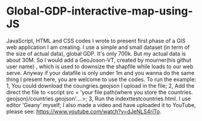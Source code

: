# Global-GDP-interactive-map-using-JS
JavaScript, HTML and CSS codes I wrote to present first phase of a GIS web application I am creating. I use a simple and small dataset (in term of the size of actual data), global GDP. It's only 700k. But my actual data is about 30M. So I would add a GeoJoson-VT, created by mourner(his githut user name) , which is used to downsize the shapfile while loads to our web serve. Anyway if your datafile is only under 1m and you wanna do the same thing I present here, you are welcome to use the codes. 
To run the example:
1, You could download the coungries.geojson I upload in the file;
2, Add the direct the file to <script src = 'your file path(where you store the countries. geojson)/countries.geojson'....>;
3, Run the indexttestcountries.html. I use editor 'Geany' myself;
I also made a video and have uploaded it to YouTube, please see: https://www.youtube.com/watch?v=dJeNLS4riTo. 
